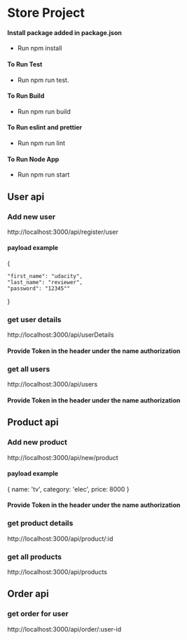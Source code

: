 # Store Project

#### Install package added in package.json

- Run npm install

#### To Run Test

- Run npm run test.

#### To Run Build

- Run npm run build

#### To Run eslint and prettier

- Run npm run lint

#### To Run Node App

- Run npm run start

## User api

### Add new user

http://localhost:3000/api/register/user

#### payload example

{

    "first_name": "udacity",
    "last_name": "reviewer",
    "password": "12345""

}

### get user details

http://localhost:3000/api/userDetails

#### Provide Token in the header under the name authorization

### get all users

http://localhost:3000/api/users

#### Provide Token in the header under the name authorization

## Product api

### Add new product

http://localhost:3000/api/new/product

#### payload example

{
name: 'tv',
category: 'elec',
price: 8000
}

#### Provide Token in the header under the name authorization

### get product details

http://localhost:3000/api/product/:id

### get all products

http://localhost:3000/api/products

## Order api

### get order for user

http://localhost:3000/api/order/:user-id
